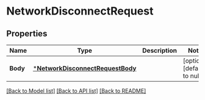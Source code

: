 # NetworkDisconnectRequest

## Properties
Name | Type | Description | Notes
------------ | ------------- | ------------- | -------------
**Body** | [***NetworkDisconnectRequestBody**](NetworkDisconnectRequest_Body.md) |  | [optional] [default to null]

[[Back to Model list]](../README.md#documentation-for-models) [[Back to API list]](../README.md#documentation-for-api-endpoints) [[Back to README]](../README.md)

